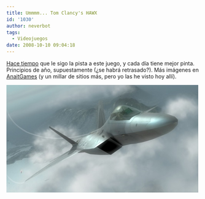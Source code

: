 ```yaml
---
title: Ummmm... Tom Clancy's HAWX
id: '1030'
author: neverbot
tags:
  - Videojuegos
date: 2008-10-10 09:04:18
---
```


[Hace tiempo](https://www.neverbot.com/juegos/videojuegos/tom-clancys-hawx/) que le sigo la pista a este juego, y cada día tiene mejor pinta. Principios de año, supuestamente (¿se habrá retrasado?). Más imágenes en [AnaitGames](http://www.anaitgames.com/imagenes-de-tom-clancys-hawx/) (y un millar de sitios más, pero yo las he visto hoy allí). 

![HAWX](./ummmm-tom-clancys-hawx/hawx.jpg "HAWX")